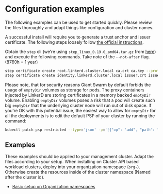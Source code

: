 # Configuration examples

The following examples can be used to get started quickly. Please review the files thoroughly and adapt things like configuration and cluster names.

A successful install will require you to generate a trust anchor and issuer certificate. The following steps loosely follow [the official instructions](https://linkerd.io/2.13/tasks/generate-certificates/).

Obtain the `step` cli (we're using `step_linux_0.19.0_amd64.tar.gz` from [here](https://github.com/smallstep/cli/releases/tag/v0.19.0)) and execute the following commands. Take note of the `--not-after` flag. (8760h = 1 year)

```bash
step certificate create root.linkerd.cluster.local ca.crt ca.key --profile root-ca --no-password --insecure --not-after=8760h
step certificate create identity.linkerd.cluster.local issuer.crt issuer.key --profile intermediate-ca --not-after=8760h --no-password --insecure --ca ca.crt --ca-key ca.key
```

Please note, that for security reasons Giant Swarm by default forbids the usage of
`emptyDir` volumes as storage for pods.
The proxy containers injected by LinkerD are storing certificates in a memory backed `emptyDir` volume.
Enabling `emptyDir` volumes poses a risk that a pod will create
such big `emptyDir` that the underlying cluster node will run out of disk space.
If you're OK with this potential issue, the easiest way to allow for `emptyDir`
for all the deployments is to edit the default PSP of your cluster by running the
command:

```bash
kubectl patch psp restricted --type='json' -p='[{"op": "add", "path": "/spec/volumes/-", "value": "emptyDir"}]'
```

## Examples

These examples should be applied to your management cluster. Adapt the files according to your setup. When installing on Cluster API based workload clusters, deploy into your organization namespace (`org-`). Otherwise create the resources inside of the cluster namespace (Named after the cluster id).

- [Basic setup on Organization namespaces](https://github.com/giantswarm/service-mesh-bundle/blob/main/examples/basic-org-ns.yaml)
